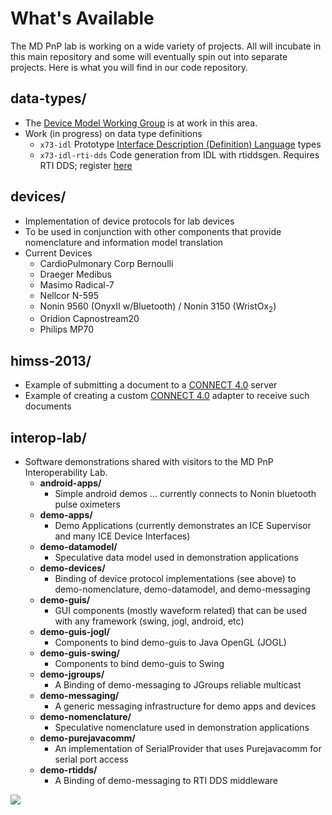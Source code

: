 What's Available
========

The MD PnP lab is working on a wide variety of projects.  All will incubate in this main repository and some will eventually spin out into separate projects.  Here is what you will find in our code repository.

data-types/
-------
* The [Device Model Working Group](DeviceModel) is at work in this area.
* Work (in progress) on data type definitions
    * <code>x73-idl</code>  Prototype [Interface Description (Definition) Language](http://en.wikipedia.org/wiki/Interface_description_language) types
    * <code>x73-idl-rti-dds</code>  Code generation from IDL with rtiddsgen. Requires RTI DDS; register [here](http://www.rti.com/downloads/rti-dds.html)

devices/
------
* Implementation of device protocols for lab devices
* To be used in conjunction with other components that provide nomenclature and information model translation
* Current Devices
    * CardioPulmonary Corp Bernoulli
    * Draeger Medibus
    * Masimo Radical-7
    * Nellcor N-595
    * Nonin 9560 (OnyxII w/Bluetooth) / Nonin 3150 (WristOx<sub>2</sub>)
    * Oridion Capnostream20
    * Philips MP70

himss-2013/
--------
* Example of submitting a document to a [CONNECT 4.0](http://www.connectopensource.org) server
* Example of creating a custom [CONNECT 4.0](http://www.connectopensource.org) adapter to receive such documents

interop-lab/
-------- 
* Software demonstrations shared with visitors to the MD PnP Interoperability Lab.
    * __android-apps/__
        * Simple android demos ... currently connects to Nonin bluetooth pulse oximeters
    * __demo-apps/__
        * Demo Applications (currently demonstrates an ICE Supervisor and many ICE Device Interfaces)
    * __demo-datamodel/__
        * Speculative data model used in demonstration applications
    * __demo-devices/__
        * Binding of device protocol implementations (see above) to demo-nomenclature, demo-datamodel, and demo-messaging
    * __demo-guis/__
        * GUI components (mostly waveform related) that can be used with any framework (swing, jogl, android, etc)
    * __demo-guis-jogl/__
        * Components to bind demo-guis to Java OpenGL (JOGL)
    * __demo-guis-swing/__
        * Components to bind demo-guis to Swing
    * __demo-jgroups/__
        * A Binding of demo-messaging to JGroups reliable multicast
    * __demo-messaging/__
        * A generic messaging infrastructure for demo apps and devices
    * __demo-nomenclature/__
        * Speculative nomenclature used in demonstration applications
    * __demo-purejavacomm/__
        * An implementation of SerialProvider that uses Purejavacomm for serial port access
    * __demo-rtidds/__
        * A Binding of demo-messaging to RTI DDS middleware

![](http://arvi.mgh.harvard.edu:8080/ht/?SOURCEFORGEMAINCODE)